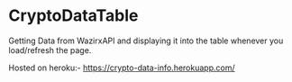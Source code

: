 # CryptoDataTable

Getting Data from WazirxAPI and displaying it into the table whenever you load/refresh the page.

Hosted on heroku:- https://crypto-data-info.herokuapp.com/
